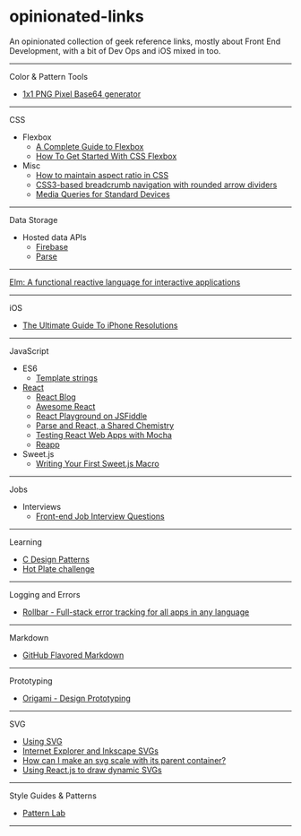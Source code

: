 # opinionated-links

An opinionated collection of geek reference links, mostly about Front End Development, with a bit of Dev Ops and iOS mixed in too.

---

Color & Pattern Tools
- [1x1 PNG Pixel Base64 generator](http://px64.net)

---

CSS
- Flexbox
  - [A Complete Guide to Flexbox](https://css-tricks.com/snippets/css/a-guide-to-flexbox/)
  - [How To Get Started With CSS Flexbox](http://www.paulund.co.uk/css-flexbox)
- Misc
  - [How to maintain aspect ratio in CSS](http://stackoverflow.com/questions/1495407/css-maintain-div-aspect-ratio)
  - [CSS3-based breadcrumb navigation with rounded arrow dividers](http://thecodeplayer.com/walkthrough/css3-breadcrumb-navigation)
  - [Media Queries for Standard Devices](https://css-tricks.com/snippets/css/media-queries-for-standard-devices/)

---

Data Storage
- Hosted data APIs
  - [Firebase](https://www.firebase.com/)
  - [Parse](https://www.parse.com/)

---

[Elm: A functional reactive language for interactive applications](http://elm-lang.org/)

---

iOS
- [The Ultimate Guide To iPhone Resolutions](http://www.paintcodeapp.com/news/ultimate-guide-to-iphone-resolutions)

---
JavaScript
- ES6
  - [Template strings](https://developer.mozilla.org/en-US/docs/Web/JavaScript/Reference/template_strings)
- [React](http://facebook.github.io/react/index.html)
  - [React Blog](http://facebook.github.io/react/blog/)
  - [Awesome React](https://github.com/enaqx/awesome-react)
  - [React Playground on JSFiddle](https://jsfiddle.net/reactjs/69z2wepo/)
  - [Parse and React, a Shared Chemistry](http://blog.parse.com/learn/parse-and-react-shared-chemistry/)
  - [Testing React Web Apps with Mocha](http://www.hammerlab.org/2015/02/14/testing-react-web-apps-with-mocha/)
  - [Reapp](http://reapp.io/)
- Sweet.js
  - [Writing Your First Sweet.js Macro](http://jlongster.com/Writing-Your-First-Sweet.js-Macro)

---

Jobs
- Interviews
  - [Front-end Job Interview Questions](https://github.com/h5bp/Front-end-Developer-Interview-Questions)

---

Learning
- [C Design Patterns](https://stackoverflow.com/questions/4112796/are-there-any-design-patterns-in-c/9125140#9125140)
- [Hot Plate challenge](https://gist.github.com/coolaj86/6033171)

---

Logging and Errors
- [Rollbar - Full-stack error tracking for all apps in any language](https://rollbar.com/)

---

Markdown
- [GitHub Flavored Markdown](https://help.github.com/articles/github-flavored-markdown/)

---

Prototyping
- [Origami - Design Prototyping](http://facebook.github.io/origami/)

---

SVG
- [Using SVG](https://css-tricks.com/using-svg/)
- [Internet Explorer and Inkscape SVGs](https://triangle717.wordpress.com/2014/06/07/ie-inkscape-svg/)
- [How can I make an svg scale with its parent container?](http://stackoverflow.com/questions/19484707/how-can-i-make-an-svg-scale-with-its-parent-container)
- [Using React.js to draw dynamic SVGs](https://biesnecker.com/2014/10/22/using-reactjs-to-draw-dynamic-svgs/)

---

Style Guides & Patterns
- [Pattern Lab](http://patternlab.io/)

---
